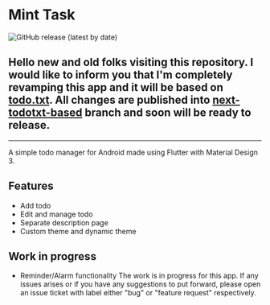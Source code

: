 # Mint Task

![GitHub release (latest by date)](https://img.shields.io/github/v/release/boredcodebyk/minttask?color=%23fffcf3&logoColor=%231c1c17&style=for-the-badge)

## Hello new and old folks visiting this repository. I would like to inform you that I'm completely revamping this app and it will be based on [todo.txt](https://github.com/todotxt/todo.txt). All changes are published into [next-todotxt-based](https://github.com/boredcodebyk/minttask/tree/next-todotxt-based) branch and soon will be ready to release.

---

A simple todo manager for Android made using Flutter with Material Design 3.

## Features
  - Add todo
  - Edit and manage todo
  - Separate description page
  - Custom theme and dynamic theme

## Work in progress
  - Reminder/Alarm functionality
The work is in progress for this app. If any issues arises or if you have any suggestions to put forward, please open an issue ticket with label either "bug" or "feature request" respectively.
